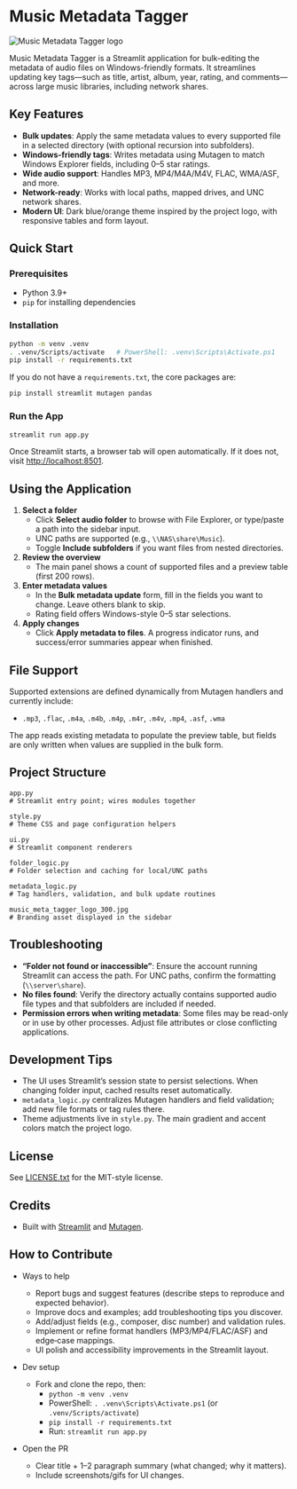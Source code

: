 # Music Metadata Tagger

![Music Metadata Tagger logo](https://pbrazeale.github.io/images/music_meta_tagger_logo_300.jpg)

Music Metadata Tagger is a Streamlit application for bulk-editing the metadata of audio files on Windows-friendly formats. It streamlines updating key tags—such as title, artist, album, year, rating, and comments—across large music libraries, including network shares.

## Key Features

- **Bulk updates**: Apply the same metadata values to every supported file in a selected directory (with optional recursion into subfolders).
- **Windows-friendly tags**: Writes metadata using Mutagen to match Windows Explorer fields, including 0–5 star ratings.
- **Wide audio support**: Handles MP3, MP4/M4A/M4V, FLAC, WMA/ASF, and more.
- **Network-ready**: Works with local paths, mapped drives, and UNC network shares.
- **Modern UI**: Dark blue/orange theme inspired by the project logo, with responsive tables and form layout.

## Quick Start

### Prerequisites

- Python 3.9+
- `pip` for installing dependencies

### Installation

```bash
python -m venv .venv
. .venv/Scripts/activate   # PowerShell: .venv\Scripts\Activate.ps1
pip install -r requirements.txt
```

If you do not have a `requirements.txt`, the core packages are:

```bash
pip install streamlit mutagen pandas
```

### Run the App

```bash
streamlit run app.py
```

Once Streamlit starts, a browser tab will open automatically. If it does not, visit [http://localhost:8501](http://localhost:8501).

## Using the Application

1. **Select a folder**
   - Click **Select audio folder** to browse with File Explorer, or type/paste a path into the sidebar input.
   - UNC paths are supported (e.g., `\\NAS\share\Music`).
   - Toggle **Include subfolders** if you want files from nested directories.
2. **Review the overview**
   - The main panel shows a count of supported files and a preview table (first 200 rows).
3. **Enter metadata values**
   - In the **Bulk metadata update** form, fill in the fields you want to change. Leave others blank to skip.
   - Rating field offers Windows-style 0–5 star selections.
4. **Apply changes**
   - Click **Apply metadata to files**. A progress indicator runs, and success/error summaries appear when finished.

## File Support

Supported extensions are defined dynamically from Mutagen handlers and currently include:

- `.mp3`, `.flac`, `.m4a`, `.m4b`, `.m4p`, `.m4r`, `.m4v`, `.mp4`, `.asf`, `.wma`

The app reads existing metadata to populate the preview table, but fields are only written when values are supplied in the bulk form.

## Project Structure

```
app.py
# Streamlit entry point; wires modules together

style.py
# Theme CSS and page configuration helpers

ui.py
# Streamlit component renderers

folder_logic.py
# Folder selection and caching for local/UNC paths

metadata_logic.py
# Tag handlers, validation, and bulk update routines

music_meta_tagger_logo_300.jpg
# Branding asset displayed in the sidebar
```

## Troubleshooting

- **“Folder not found or inaccessible”**: Ensure the account running Streamlit can access the path. For UNC paths, confirm the formatting (`\\server\share`).
- **No files found**: Verify the directory actually contains supported audio file types and that subfolders are included if needed.
- **Permission errors when writing metadata**: Some files may be read-only or in use by other processes. Adjust file attributes or close conflicting applications.

## Development Tips

- The UI uses Streamlit’s session state to persist selections. When changing folder input, cached results reset automatically.
- `metadata_logic.py` centralizes Mutagen handlers and field validation; add new file formats or tag rules there.
- Theme adjustments live in `style.py`. The main gradient and accent colors match the project logo.

## License

See [LICENSE.txt](LICENSE.txt) for the MIT-style license.

## Credits

- Built with [Streamlit](https://streamlit.io/) and [Mutagen](https://mutagen.readthedocs.io/).

## How to Contribute

- Ways to help

  - Report bugs and suggest features (describe steps to reproduce and expected behavior).
  - Improve docs and examples; add troubleshooting tips you discover.
  - Add/adjust fields (e.g., composer, disc number) and validation rules.
  - Implement or refine format handlers (MP3/MP4/FLAC/ASF) and edge‑case mappings.
  - UI polish and accessibility improvements in the Streamlit layout.

- Dev setup

  - Fork and clone the repo, then:
    - `python -m venv .venv`
    - PowerShell: `. .venv\Scripts\Activate.ps1` (or `.venv/Scripts/activate`)
    - `pip install -r requirements.txt`
    - Run: `streamlit run app.py`

- Open the PR
  - Clear title + 1–2 paragraph summary (what changed; why it matters).
  - Include screenshots/gifs for UI changes.
